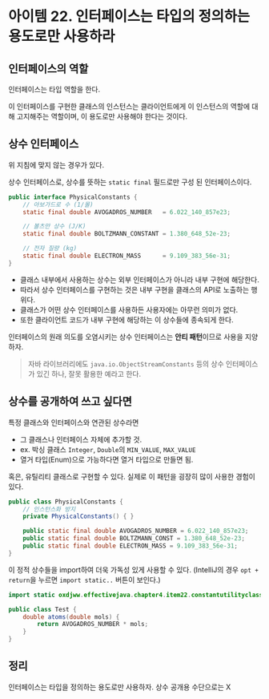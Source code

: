 # 아이템 22. 인터페이스는 타입의 정의하는 용도로만 사용하라

## 인터페이스의 역할

인터페이스는 타입 역할을 한다.

이 인터페이스를 구현한 클래스의 인스턴스는 클라이언트에게 이 인스턴스의 역할에 대해 고지해주는 역할이며, 이 용도로만 사용해야 한다는 것이다.

## 상수 인터페이스

위 지침에 맞지 않는 경우가 있다.

상수 인터페이스로, 상수를 뜻하는 `static final` 필드로만 구성 된 인터페이스이다.

```java
public interface PhysicalConstants {
    // 아보가드로 수 (1/몰)
    static final double AVOGADROS_NUMBER   = 6.022_140_857e23;

    // 볼츠만 상수 (J/K)
    static final double BOLTZMANN_CONSTANT = 1.380_648_52e-23;

    // 전자 질량 (kg)
    static final double ELECTRON_MASS      = 9.109_383_56e-31;
}
```


- 클래스 내부에서 사용하는 상수는 외부 인터페이스가 아니라 내부 구현에 해당한다.
- 따라서 상수 인터페이스를 구현하는 것은 내부 구현을 클래스의 API로 노출하는 행위다.
- 클래스가 어떤 상수 인터페이스를 사용하든 사용자에는 아무런 의미가 없다.
- 또한 클라이언트 코드가 내부 구현에 해당하는 이 상수들에 종속되게 한다.

인터페이스의 원래 의도를 오염시키는 상수 인터페이스는 **안티 패턴**이므로 사용을 지양하자.

> 자바 라이브러리에도 `java.io.ObjectStreamConstants` 등의 상수 인터페이스가 있긴 하나, 잘못 활용한 예라고 한다.

## 상수를 공개하여 쓰고 싶다면

특정 클래스와 인터페이스와 연관된 상수라면
- 그 클래스나 인터페이스 자체에 추가할 것.
- ex. 박싱 클래스 `Integer`, `Double`의 `MIN_VALUE`, `MAX_VALUE`
- 열거 타입(Enum)으로 가능하다면 열거 타입으로 만들면 됨.

혹은, 유틸리티 클래스로 구현할 수 있다. 실제로 이 패턴을 굉장히 많이 사용한 경험이 있다.

```java
public class PhysicalConstants {
    // 인스턴스화 방지
	private PhysicalConstants() { }

	public static final double AVOGADROS_NUMBER = 6.022_140_857e23;
	public static final double BOLTZMANN_CONST = 1.380_648_52e-23;
	public static final double ELECTRON_MASS = 9.109_383_56e-31;
}
```

이 정적 상수들을 import하여 더욱 가독성 있게 사용할 수 있다. (IntelliJ의 경우 `opt + return`을 누르면 `import static..` 버튼이 보인다.)

```java
import static oxdjww.effectivejava.chapter4.item22.constantutilityclass.PhysicalConstants.*;

public class Test {
    double atoms(double mols) {
        return AVOGADROS_NUMBER * mols;
    }
}
```

## 정리

인터페이스는 타입을 정의하는 용도로만 사용하자. 상수 공개용 수단으로는 X